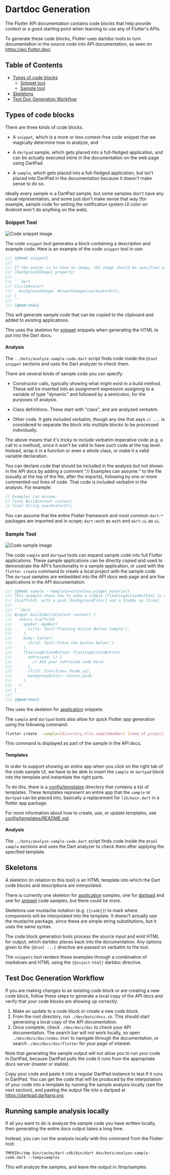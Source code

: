 # Dartdoc Generation

The Flutter API documentation contains code blocks that help provide
context or a good starting point when learning to use any of Flutter's APIs.

To generate these code blocks, Flutter uses dartdoc tools to turn documentation
in the source code into API documentation, as seen on https://api.flutter.dev/.

## Table of Contents

- [Types of code blocks](#types-of-code-blocks)
  - [Snippet tool](#snippet-tool)
  - [Sample tool](#sample-tool)
- [Skeletons](#skeletons)
- [Test Doc Generation Workflow](#test-doc-generation-workflow)

## Types of code blocks

There are three kinds of code blocks.

* A `snippet`, which is a more or less context-free code snippet that we
  magically determine how to analyze, and

* A `dartpad` sample, which gets placed into a full-fledged application, and can be actually executed inline in the documentation on the web page using DartPad.

* A `sample`, which gets placed into a full-fledged application, but isn't placed into DartPad in the documentation because it doesn't make sense to do so.

Ideally every sample is a DartPad sample, but some samples don't have any visual representation, and some just don't make sense that way (for example, sample code for setting the notification system UI color on Android won't do anything on the web).

### Snippet Tool

![Code snippet image](assets/code_snippet.png)

The code `snippet` tool generates a block containing a description and example
code. Here is an example of the code `snippet` tool in use:

```dart
/// {@tool snippet}
///
/// If the avatar is to have an image, the image should be specified in the
/// [backgroundImage] property:
///
/// ```dart
/// CircleAvatar(
///   backgroundImage: NetworkImage(userAvatarUrl),
/// )
/// ```
/// {@end-tool}
```

This will generate sample code that can be copied to the clipboard and added
to existing applications.

This uses the skeleton for [snippet](config/skeletons/snippet.html)
snippets when generating the HTML to put into the Dart docs.

#### Analysis

The `../bots/analyze-sample-code.dart` script finds code inside the
`@tool snippet` sections and uses the Dart analyzer to check them.

There are several kinds of sample code you can specify:

* Constructor calls, typically showing what might exist in a build
  method. These will be inserted into an assignment expression
  assigning to a variable of type "dynamic" and followed by a
  semicolon, for the purposes of analysis.

* Class definitions. These start with "class", and are analyzed
  verbatim.

* Other code. It gets included verbatim, though any line that says
  `// ...` is considered to separate the block into multiple blocks
  to be processed individually.

The above means that it's tricky to include verbatim imperative code
(e.g. a call to a method), since it won't be valid to have such code
at the top level. Instead, wrap it in a function or even a whole
class, or make it a valid variable declaration.

You can declare code that should be included in the analysis but not
shown in the API docs by adding a comment "// Examples can assume:" to
the file (usually at the top of the file, after the imports),
following by one or more commented-out lines of code. That code is
included verbatim in the analysis. For example:

```dart
// Examples can assume:
// final BuildContext context;
// final String userAvatarUrl;
```

You can assume that the entire Flutter framework and most common
`dart:*` packages are imported and in scope; `dart:math` as `math` and
`dart:ui` as `ui`.

### Sample Tool

![Code sample image](assets/code_sample.png)

The code `sample` and `dartpad` tools can expand sample code into full Flutter applications.
These sample applications can be directly copied and used to demonstrate the
API's functionality in a sample application, or used with the `flutter create` command to create a local project with the sample code. The `dartpad` samples are embedded into the API docs web page and are live applications in the API documentation.

```dart
/// {@tool sample --template=stateless_widget_material}
/// This example shows how to make a simple [FloatingActionButton] in a
/// [Scaffold], with a pink [backgroundColor] and a thumbs up [Icon].
///
/// ```dart
/// Widget build(BuildContext context) {
///   return Scaffold(
///     appBar: AppBar(
///       title: Text('Floating Action Button Sample'),
///     ),
///     body: Center(
///       child: Text('Press the button below!')
///     ),
///     floatingActionButton: FloatingActionButton(
///       onPressed: () {
///         // Add your onPressed code here!
///       },
///       child: Icon(Icons.thumb_up),
///       backgroundColor: Colors.pink,
///     ),
///   );
/// }
/// ```
/// {@end-tool}
```

This uses the skeleton for [application](config/skeletons/sample.html)
snippets.

The `sample` and `dartpad` tools also allow for quick Flutter app generation using the following command:

```bash
flutter create --sample=[directory.File.sampleNumber] [name_of_project_directory]
```

This command is displayed as part of the sample in the API docs.

#### Templates

In order to support showing an entire app when you click on the right tab of
the code sample UI, we have to be able to insert the `sample` or `dartpad` block into the
template and instantiate the right parts.

To do this, there is a [config/templates](config/templates) directory that
contains a list of templates. These templates represent an entire app that the
`sample` or `dartpad` can be placed into, basically a replacement for `lib/main.dart` in a
flutter app package.

For more information about how to create, use, or update templates, see
[config/templates/README.md](config/templates/README.md).

#### Analysis

The `../bots/analyze-sample-code.dart` script finds code inside the
`@tool sample` sections and uses the Dart analyzer to check them
after applying the specified template.

## Skeletons

A skeleton (in relation to this tool) is an HTML template into which the Dart
code blocks and descriptions are interpolated.

There is currently one skeleton for
[application](config/skeletons/sample.html) samples, one for [dartpad](config/skeletons/dartpad-sample.html) and one for
[snippet](config/skeletons/snippet.html) code samples, but there could be more.

Skeletons use mustache notation (e.g. `{{code}}`) to mark where components will
be interpolated into the template. It doesn't actually use the mustache
package, since these are simple string substitutions, but it uses the same
syntax.

The code block generation tools process the source input and emit HTML for
output, which dartdoc places back into the documentation. Any options given to
the `{@tool ...}` directive are passed on verbatim to the tool.

The `snippets` tool renders these examples through a combination of markdown
and HTML using the `{@inject-html}` dartdoc directive.

## Test Doc Generation Workflow

If you are making changes to an existing code block or are creating a new code
block, follow these steps to generate a local copy of the API docs and verify
that your code blocks are showing up correctly:

1. Make an update to a code block or create a new code block.
2. From the root directory, run `./dev/bots/docs.sh`. This should start
generating a local copy of the API documentation.
3. Once complete, check `./dev/docs/doc` to check your API documentation. The
search bar will not work locally, so open `./dev/docs/doc/index.html` to
navigate through the documentation, or search `./dev/docs/doc/flutter` for your
page of interest.

Note that generating the sample output will not allow you to run your code in DartPad, because DartPad pulls the code it runs from the appropriate docs server (master or stable).

Copy your code and paste it into a regular DartPad instance to test if it runs in DartPad.  You can get the code that will be produced by the interpolation of your code into a template by running the sample analysis locally (see the next section), and pasting the output file into a dartpad at https://dartpad.dartlang.org.

## Running sample analysis locally

If all you want to do is analyze the sample code you have written locally, then generating the entire docs output takes a long time.

Instead, you can run the analysis locally with this command from the Flutter root:

```
TMPDIR=/tmp bin/cache/dart-sdk/bin/dart dev/bots/analyze-sample-code.dart --temp=samples 
```

This will analyze the samples, and leave the output in /tmp/samples
